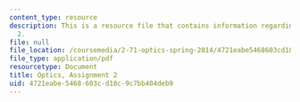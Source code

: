 ```yaml
---
content_type: resource
description: This is a resource file that contains information regarding optics, assignment
  2.
file: null
file_location: /coursemedia/2-71-optics-spring-2014/4721eabe5468603cd18c9c7bb404deb9_MIT2_71S14_HW_2.pdf
file_type: application/pdf
resourcetype: Document
title: Optics, Assignment 2
uid: 4721eabe-5468-603c-d18c-9c7bb404deb9
---
```

